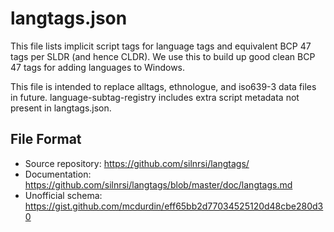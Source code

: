 # langtags.json

This file lists implicit script tags for language tags and equivalent BCP 47 tags per SLDR (and hence CLDR). We
use this to build up good clean BCP 47 tags for adding languages to Windows.

This file is intended to replace alltags, ethnologue, and iso639-3 data files in future. language-subtag-registry includes extra script metadata not present in langtags.json.

## File Format

* Source repository: https://github.com/silnrsi/langtags/
* Documentation: https://github.com/silnrsi/langtags/blob/master/doc/langtags.md
* Unofficial schema: https://gist.github.com/mcdurdin/eff65bb2d77034525120d48cbe280d30
